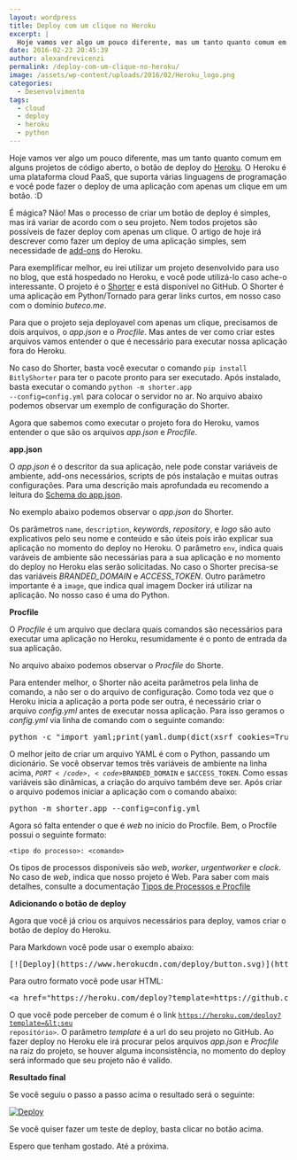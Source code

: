 ```yaml
---
layout: wordpress
title: Deploy com um clique no Heroku
excerpt: |
  Hoje vamos ver algo um pouco diferente, mas um tanto quanto comum em alguns projetos de código aberto, o botão de deploy do Heroku. O Heroku é uma plataforma cloud PaaS, que suporta várias linguagens de programação e você pode fazer o deploy de uma aplicação com apenas um clique em um botão.
date: 2016-02-23 20:45:39
author: alexandrevicenzi
permalink: /deploy-com-um-clique-no-heroku/
image: /assets/wp-content/uploads/2016/02/Heroku_logo.png
categories:
  - Desenvolvimento
tags:
  - cloud
  - deploy
  - heroku
  - python
---
```


Hoje vamos ver algo um pouco diferente, mas um tanto quanto comum em alguns projetos de código aberto, o botão de deploy do <a href="https://www.heroku.com/home" target="_blank">Heroku</a>. O Heroku é uma plataforma cloud PaaS, que suporta várias linguagens de programação e você pode fazer o deploy de uma aplicação com apenas um clique em um botão. :D

É mágica? Não! Mas o processo de criar um botão de deploy é simples, mas irá variar de acordo com o seu projeto. Nem todos projetos são possíveis de fazer deploy com apenas um clique. O artigo de hoje irá descrever como fazer um deploy de uma aplicação simples, sem necessidade de <a href="https://elements.heroku.com/addons" target="_blank">add-ons</a> do Heroku.

<!--more-->

Para exemplificar melhor, eu irei utilizar um projeto desenvolvido para uso no blog, que está hospedado no Heroku, e você pode utilizá-lo caso ache-o interessante. O projeto é o <a href="https://github.com/alexandrevicenzi/shorter" target="_blank">Shorter</a> e está disponível no GitHub. O Shorter é uma aplicação em Python/Tornado para gerar links curtos, em nosso caso com o domínio <em>buteco.me</em>.

Para que o projeto seja deployavel com apenas um clique, precisamos de dois arquivos, o <em>app.json</em> e o <em>Procfile</em>. Mas antes de ver como criar estes arquivos vamos entender o que é necessário para executar nossa aplicação fora do Heroku.

No caso do Shorter, basta você executar o comando <code>pip install BitlyShorter</code> para ter o pacote pronto para ser executado. Após instalado, basta executar o comando <code>python -m shorter.app --config=config.yml</code> para colocar o servidor no ar. No arquivo abaixo podemos observar um exemplo de configuração do Shorter.

<script src="//gistfy-app.herokuapp.com/github/alexandrevicenzi/shorter/sample_config.yml?branch=master" type="text/javascript"></script>

Agora que sabemos como executar o projeto fora do Heroku, vamos entender o que são os arquivos <em>app.json</em> e <em>Procfile</em>.

<strong>app.json</strong>

O <em>app.json</em> é o descritor da sua aplicação, nele pode constar variáveis de ambiente, add-ons necessários, scripts de pós instalação e muitas outras configurações. Para uma descrição mais aprofundada eu recomendo a leitura do <a href="https://devcenter.heroku.com/articles/app-json-schema" target="_blank">Schema do app.json</a>.

No exemplo abaixo podemos observar o <em>app.json</em> do Shorter.

<script src="//gistfy-app.herokuapp.com/github/alexandrevicenzi/shorter/app.json?branch=master" type="text/javascript"></script>

Os parâmetros <code>name</code>, <code>description</code>, <em>keywords</em>, <em>repository</em>, e <em>logo</em> são auto explicativos pelo seu nome e conteúdo e são úteis pois irão explicar sua aplicação no momento do deploy no Heroku. O parâmetro <code>env</code>, indica quais varáveis de ambiente são necessárias para a sua aplicação e no momento do deploy no Heroku elas serão solicitadas. No caso o Shorter precisa-se das variáveis <em>BRANDED_DOMAIN</em> e <em>ACCESS_TOKEN</em>. Outro parâmetro importante é a <code>image</code>, que indica qual imagem Docker irá utilizar na aplicação. No nosso caso é uma do Python.

<strong>Procfile</strong>

O <em>Procfile</em> é um arquivo que declara quais comandos são necessários para executar uma aplicação no Heroku, resumidamente é o ponto de entrada da sua aplicação.

No arquivo abaixo podemos observar o <em>Procfile</em> do Shorte.

<script src="//gistfy-app.herokuapp.com/github/alexandrevicenzi/shorter/Procfile?branch=master" type="text/javascript"></script>

Para entender melhor, o Shorter não aceita parâmetros pela linha de comando, a não ser o do arquivo de configuração. Como toda vez que o Heroku inicia a aplicação a porta pode ser outra, é necessário criar o arquivo <em>config.yml</em> antes de executar nossa aplicação. Para isso geramos o <em>config.yml</em> via linha de comando com o seguinte comando:

<pre>python -c "import yaml;print(yaml.dump(dict(xsrf_cookies=True, server=dict(port=$PORT, address='0.0.0.0'), bitly=dict(branded_domain='$BRANDED_DOMAIN', access_token='$ACCESS_TOKEN')), default_flow_style=False))"&gt;config.yml</pre>

O melhor jeito de criar um arquivo YAML é com o Python, passando um dicionário. Se você observar temos três variáveis de ambiente na linha acima, <code>$PORT</code>, <code>$BRANDED_DOMAIN</code> e <code>$ACCESS_TOKEN</code>. Como essas variáveis são dinâmicas, a criação do arquivo também deve ser. Após criar o arquivo podemos iniciar a aplicação com o comando abaixo:

<pre>python -m shorter.app --config=config.yml</pre>

Agora só falta entender o que é <em>web</em> no início do Procfile. Bem, o Procfile possui o seguinte formato:

<code>&lt;tipo do processo&gt;: &lt;comando&gt;</code>

Os tipos de processos disponíveis são <em>web</em>, <em>worker</em>, <em>urgentworker</em> e <em>clock</em>. No caso de <em>web</em>, indica que nosso projeto é Web. Para saber com mais detalhes, consulte a documentação <a href="https://devcenter.heroku.com/articles/procfile" target="_blank">Tipos de Processos e Procfile</a>

<strong>Adicionando o botão de deploy</strong>

Agora que você já criou os arquivos necessários para deploy, vamos criar o botão de deploy do Heroku.

Para Markdown você pode usar o exemplo abaixo:

<pre>[![Deploy](https://www.herokucdn.com/deploy/button.svg)](https://heroku.com/deploy?template=https://github.com/alexandrevicenzi/shorter)</pre>

Para outro formato você pode usar HTML:

<pre>&lt;a href="https://heroku.com/deploy?template=https://github.com/alexandrevicenzi/shorter"&gt&lt;img src="https://www.herokucdn.com/deploy/button.png" alt="Deploy" /&gt&lt;/a&gt</pre>

O que você pode perceber de comum é o link <code>https://heroku.com/deploy?template=&lt;seu repositório&gt;</code>. O parâmetro <em>template</em> é a url do seu projeto no GitHub. Ao fazer deploy no Heroku ele irá procurar pelos arquivos <em>app.json</em> e <em>Procfile</em> na raiz do projeto, se houver alguma inconsistência, no momento do deploy será informado que seu projeto não é valido.

<strong>Resultado final</strong>

Se você seguiu o passo a passo acima o resultado será o seguinte:

<a href="https://heroku.com/deploy?template=https://github.com/alexandrevicenzi/shorter"><img src="https://www.herokucdn.com/deploy/button.png" alt="Deploy" /></a>

Se você quiser fazer um teste de deploy, basta clicar no botão acima.

Espero que tenham gostado. Até a próxima.